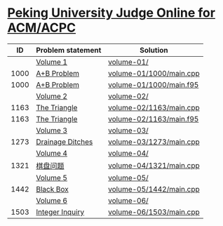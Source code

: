 # [Peking University Judge Online for ACM/ACPC](http://poj.org/problemlist)


| ID   | Problem statement                                  | Solution                                           |
|------|----------------------------------------------------|----------------------------------------------------|
|      | [Volume 1](http://poj.org/problemlist?volume=1)    | [volume-01/](volume-01/)                           |
| 1000 | [A+B Problem](http://poj.org/problem?id=1000)      | [volume-01/1000/main.cpp](volume-01/1000/main.cpp) |
| 1000 | [A+B Problem](http://poj.org/problem?id=1000)      | [volume-01/1000/main.f95](volume-01/1000/main.f95) |
|      | [Volume 2](http://poj.org/problemlist?volume=2)    | [volume-02/](volume-02/)                           |
| 1163 | [The Triangle](http://poj.org/problem?id=1163)     | [volume-02/1163/main.cpp](volume-02/1163/main.cpp) |
| 1163 | [The Triangle](http://poj.org/problem?id=1163)     | [volume-02/1163/main.f95](volume-02/1163/main.f95) |
|      | [Volume 3](http://poj.org/problemlist?volume=3)    | [volume-03/](volume-03/)                           |
| 1273 | [Drainage Ditches](http://poj.org/problem?id=1273) | [volume-03/1273/main.cpp](volume-03/1273/main.cpp) |
|      | [Volume 4](http://poj.org/problemlist?volume=4)    | [volume-04/](volume-04/)                           |
| 1321 | [棋盘问题](http://poj.org/problem?id=1321)             | [volume-04/1321/main.cpp](volume-04/1321/main.cpp) |
|      | [Volume 5](http://poj.org/problemlist?volume=5)    | [volume-05/](volume-05/)                           |
| 1442 | [Black Box](http://poj.org/problem?id=1442)        | [volume-05/1442/main.cpp](volume-05/1442/main.cpp) |
|      | [Volume 6](http://poj.org/problemlist?volume=6)    | [volume-06/](volume-06/)                           |
| 1503 | [Integer Inquiry](http://poj.org/problem?id=1503)  | [volume-06/1503/main.cpp](volume-06/1503/main.cpp) |

